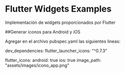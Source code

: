 # Flutter Widgets Examples

Implementación de widgets proporcionados por Flutter


##Generar iconos para Android y iOS

Agregar en el archivo pubspec.yaml las siguientes lineas:

dev_dependencies:
  flutter_launcher_icons: "^0.7.3"

flutter_icons:
  android: true
  ios: true
  image_path: "assets/images/icono_app.png"

